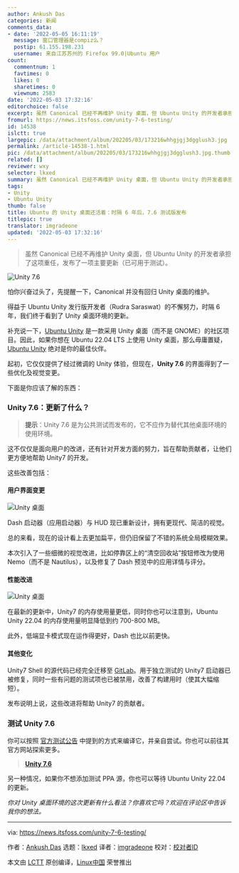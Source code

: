 ```yaml
---
author: Ankush Das
categories: 新闻
comments_data:
- date: '2022-05-05 16:11:19'
  message: 窗口管理器是compiz么？
  postip: 61.155.198.231
  username: 来自江苏苏州的 Firefox 99.0|Ubuntu 用户
count:
  commentnum: 1
  favtimes: 0
  likes: 0
  sharetimes: 0
  viewnum: 2583
date: '2022-05-03 17:32:16'
editorchoice: false
excerpt: 虽然 Canonical 已经不再维护 Unity 桌面，但 Ubuntu Unity 的开发者承担了这项重任，发布了一项主要更新（已可用于测试）。
fromurl: https://news.itsfoss.com/unity-7-6-testing/
id: 14538
islctt: true
largepic: /data/attachment/album/202205/03/173216whhgjgj3dgglush3.jpg
permalink: /article-14538-1.html
pic: /data/attachment/album/202205/03/173216whhgjgj3dgglush3.jpg.thumb.jpg
related: []
reviewer: wxy
selector: lkxed
summary: 虽然 Canonical 已经不再维护 Unity 桌面，但 Ubuntu Unity 的开发者承担了这项重任，发布了一项主要更新（已可用于测试）。
tags:
- Unity
- Ubuntu Unity
thumb: false
title: Ubuntu 的 Unity 桌面还活着：时隔 6 年后，7.6 测试版发布
titlepic: true
translator: imgradeone
updated: '2022-05-03 17:32:16'
---
```



> 
> 虽然 Canonical 已经不再维护 Unity 桌面，但 Ubuntu Unity 的开发者承担了这项重任，发布了一项主要更新（已可用于测试）。
> 
> 
> 


![Unity 7.6](/data/attachment/album/202205/03/173216whhgjgj3dgglush3.jpg)


怕你兴奋过头了，先提醒一下，Canonical 并没有回归 Unity 桌面的维护。


得益于 Ubuntu Unity 发行版开发者（Rudra Saraswat）的不懈努力，时隔 6 年，我们终于看到了 Unity 桌面环境的更新。


补充说一下，[Ubuntu Unity](https://ubuntuunity.org/) 是一款采用 Unity 桌面（而不是 GNOME）的社区项目。因此，如果你想在 Ubuntu 22.04 LTS 上使用 Unity 桌面，那么毋庸置疑，[Ubuntu Unity](https://ubuntuunity.org/) 绝对是你的最佳伙伴。


起初，它仅仅提供了经过微调的 Unity 体验，但现在，**Unity 7.6** 的界面得到了一些优化及视觉变更。


下面是你应该了解的东西：


### Unity 7.6：更新了什么？



> 
> **提示**：Unity 7.6 是为公共测试而发布的，它不应作为替代其他桌面环境的使用环境。
> 
> 
> 


这不仅仅是面向用户的改进，还有针对开发方面的努力，旨在帮助贡献者，让他们更方便地帮助 Unity7 的开发。


这些改善包括：


#### 用户界面变更


![Unity 桌面](/data/attachment/album/202205/03/173216hnnqaul1nda5n15f.jpg)


Dash 启动器（应用启动器）与 HUD 现已重新设计，拥有更现代、简洁的视觉。


总的来看，现在的设计看上去更加扁平，但仍旧保留了不错的系统全局模糊效果。


本次引入了一些细微的视觉改进，比如停靠区上的“清空回收站”按钮修改为使用 Nemo（而不是 Nautilus），以及修复了 Dash 预览中的应用详情与评分。


#### 性能改进


![Unity 桌面](/data/attachment/album/202205/03/173217vqeqsuwjlk9wxa1w.png)


在最新的更新中，Unity7 的内存使用量更低，同时你也可以注意到，Ubuntu Unity 22.04 的内存使用量明显降低到约 700-800 MB。


此外，低端显卡模式现在运作得更好，Dash 也比以前更快。


#### 其他变化


Unity7 Shell 的源代码已经完全迁移至 [GitLab](https://gitlab.com/ubuntu-unity)。用于独立测试的 Unity7 启动器已被修复，同时一些有问题的测试项也已被禁用，改善了构建用时（使其大幅缩短）。


发布说明上说，这些改进将帮助 Unity7 的贡献者。


### 测试 Unity 7.6


你可以按照 [官方测试公告](https://unity.ubuntuunity.org/blog/unity-7.6/) 中提到的方式来编译它，并亲自尝试。你也可以前往其官方网站探索更多。



> 
> **[Unity 7.6](https://unity.ubuntuunity.org/)**
> 
> 
> 


另一种情况，如果你不想添加测试 PPA 源，你也可以等待 Ubuntu Unity 22.04 的更新。


*你对 Unity 桌面环境的这次更新有什么看法？你喜欢它吗？欢迎在评论区中告诉我你的想法。*




---


via: <https://news.itsfoss.com/unity-7-6-testing/>


作者：[Ankush Das](https://news.itsfoss.com/author/ankush/) 选题：[lkxed](https://github.com/lkxed) 译者：[imgradeone](https://github.com/imgradeone) 校对：[校对者ID](https://github.com/%E6%A0%A1%E5%AF%B9%E8%80%85ID)


本文由 [LCTT](https://github.com/LCTT/TranslateProject) 原创编译，[Linux中国](https://linux.cn/) 荣誉推出